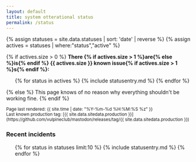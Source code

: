 ```yaml
---
layout: default
title: system otterational status
permalink: /status
---
```


<!--
Entries are added to this page by adding them to _data/statuses.yml

Here is a full entry:

- date: 2018-09-23 02:20:00 +0000
  severity: degraded performance
  summary: rey worked a queue backlog and resource exhaustion issue caused by an edge case in the processing of certain media attachments. This problem was unique to vulpine.club.
  incident: 2018-09-23-01
  status: active

This gets rendered into:

"""
2018-09-23 02:20 +0000 // degraded performance // Details...
rey worked a queue backlog and resource exhaustion issue caused by an edge case in the processing of certain media attachments. This problem was unique to vulpine.club.

This is an active incident. Check back for more information.
"""

date: in date format, like that
severity: degraded performance, upgrade, whatever
summary: human-facing summarization
incident: if there's a long pile o' crap to read, put it in _statuses/2018-09-23-01-blahblah.md or whatever and it'll link to it
status: 'active' makes it show as an active issue
-->

<!--
Last known production tag: _data/sitedata.yml, the "production" variable
-->

{% assign statuses = site.data.statuses | sort: 'date' | reverse %}
{% assign actives = statuses | where:"status","active" %}

{% if actives.size > 0 %}
**There {% if actives.size > 1 %}are{% else %}is{% endif %} {{ actives.size }} known issue{% if actives.size > 1 %}s{% endif %}:**

<ul>
{% for status in actives %}
  {% include statusentry.md %}
{% endfor %}
</ul>

{% else %}
This page knows of no reason why everything shouldn't be working fine.
{% endif %}

<small>
Page last rendered: {{ site.time | date: "%Y-%m-%d %H:%M:%S %z" }}
<br/>
Last known production tag: [{{ site.data.sitedata.production }}](https://github.com/vulpineclub/mastodon/releases/tag/{{ site.data.sitedata.production }})
</small>

### Recent incidents

<ul>
{% for status in statuses limit:10 %}
  {% include statusentry.md %}
{% endfor %}
</ul>
